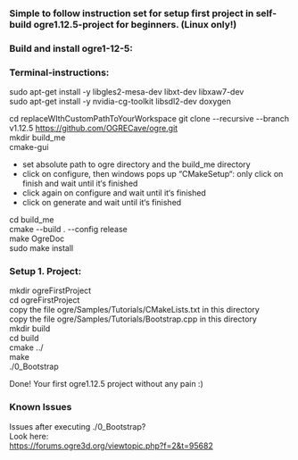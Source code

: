 ### Simple to follow instruction set for setup first project in self-build ogre1.12.5-project for beginners. (Linux only!)

### Build and install ogre1-12-5:

### Terminal-instructions:

sudo apt-get install -y libgles2-mesa-dev libxt-dev libxaw7-dev  
sudo apt-get install -y nvidia-cg-toolkit libsdl2-dev doxygen  

cd replaceWIthCustomPathToYourWorkspace
git clone --recursive --branch v1.12.5 https://github.com/OGRECave/ogre.git  
mkdir build_me  
cmake-gui  
  * set absolute path to ogre directory and the build_me directory
  * click on configure, then windows pops up “CMakeSetup“: only click on finish and wait until it‘s finished
  * click again on configure and wait until it‘s finished
  * click on generate and wait until it‘s finished

cd build_me  
cmake --build . --config release  
make OgreDoc  
sudo make install  


### Setup 1. Project:
 
mkdir ogreFirstProject  
cd ogreFirstProject  
copy the file ogre/Samples/Tutorials/CMakeLists.txt in this directory  
copy the file ogre/Samples/Tutorials/Bootstrap.cpp in this directory  
mkdir build  
cd build  
cmake ../  
make  
./0_Bootstrap  
  
Done! Your first ogre1.12.5 project without any pain :)  

### Known Issues

Issues after executing ./0_Bootstrap?  
Look here:  
https://forums.ogre3d.org/viewtopic.php?f=2&t=95682  
